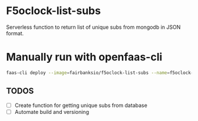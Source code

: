 #  F5oclock-list-subs
Serverless function to return list of unique subs from mongodb in JSON format. 


# Manually run with openfaas-cli
```sh
faas-cli deploy --image=fairbanksio/f5oclock-list-subs --name=f5oclock-list-subs --gateway=https://fn.yourfqdn.tld --env=MONGO_URI=mongodbstringurihere
```
## TODOS
 - [ ] Create function for getting unique subs from database
 - [ ] Automate build and versioning